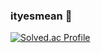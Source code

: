 ### ityesmean 👋


[![Solved.ac Profile](http://mazassumnida.wtf/api/v2/generate_badge?boj=ityesmean)](https://solved.ac/ityesmean/)

<!--
**ityesmean/ityesmean** is a ✨ _special_ ✨ repository because its `README.md` (this file) appears on your GitHub profile.

Here are some ideas to get you started:

- 🔭 I’m currently working on ...
- 🌱 I’m currently learning ...
- 👯 I’m looking to collaborate on ...
- 🤔 I’m looking for help with ...
- 💬 Ask me about ...
- 📫 How to reach me: ...
- 😄 Pronouns: ...
- ⚡ Fun fact: ...
-->
